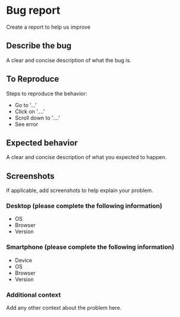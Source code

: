 # Bug report
Create a report to help us improve

## Describe the bug

A clear and concise description of what the bug is.

## To Reproduce

Steps to reproduce the behavior:

-   Go to '...'
-   Click on '....'
-   Scroll down to '....'
-   See error

## Expected behavior

A clear and concise description of what you expected to happen.

## Screenshots

If applicable, add screenshots to help explain your problem.

### Desktop (please complete the following information)
-   OS
-   Browser
-   Version

### Smartphone (please complete the following information)
-   Device
-   OS
-   Browser
-   Version

### Additional context
Add any other context about the problem here.
